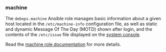 ### machine

The `debops.machine` Ansible role manages basic information about a
given host located in the `/etc/machine-info` configuration file, as
well as static and dynamic Message Of The Day (MOTD) shown after login,
and the contents of the `/etc/issue` file displayed on the [system
console](https://en.wikipedia.org/wiki/System_console).

Read the [machine role documentation](https://docs.debops.org/en/stable-3.2/ansible/roles/machine/) for more details.
